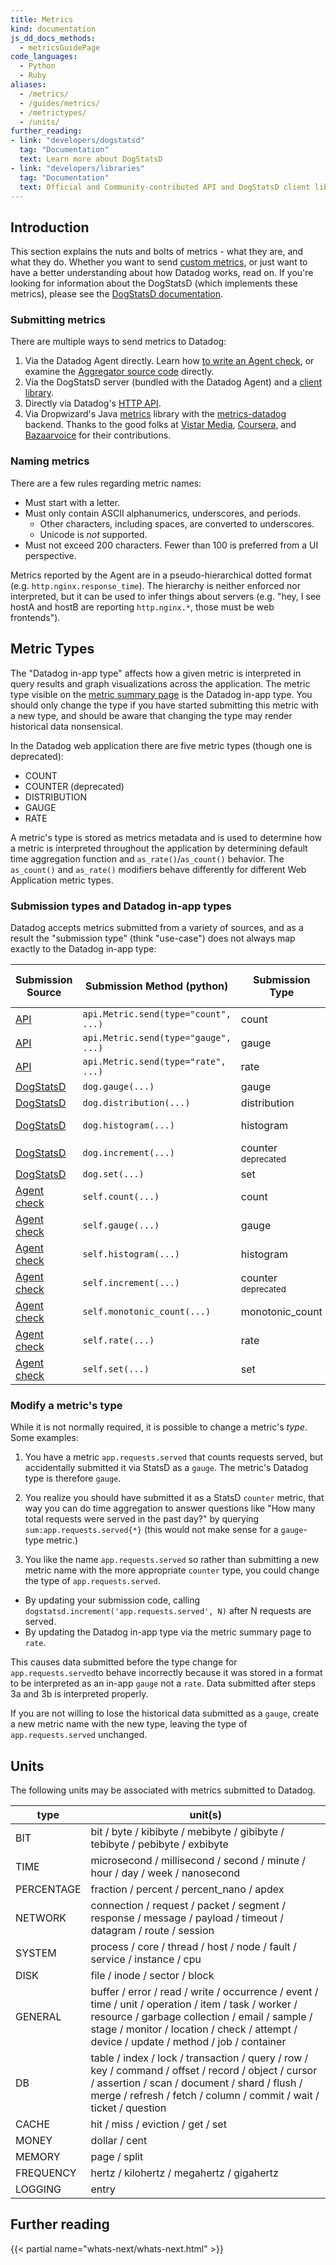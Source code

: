 ```yaml
---
title: Metrics
kind: documentation
js_dd_docs_methods:
  - metricsGuidePage
code_languages:
  - Python
  - Ruby
aliases:
  - /metrics/
  - /guides/metrics/
  - /metrictypes/
  - /units/
further_reading:
- link: "developers/dogstatsd"
  tag: "Documentation"
  text: Learn more about DogStatsD
- link: "developers/libraries"
  tag: "Documentation"
  text: Official and Community-contributed API and DogStatsD client libraries
---
```


## Introduction

This section explains the nuts and bolts of metrics - what they are, and what they do. Whether you want to send [custom metrics][4], or just want to have a better understanding about how Datadog works, read on. If you're looking for information about the DogStatsD (which implements these metrics), please see the [DogStatsD documentation][5].

### Submitting metrics

There are multiple ways to send metrics to Datadog:

1. Via the Datadog Agent directly. Learn how [to write an Agent check][2], or examine the [Aggregator source code][9] directly.
2. Via the DogStatsD server (bundled with the Datadog Agent) and a [client library][16].
3. Directly via Datadog's [HTTP API][10].
4. Via Dropwizard's Java [metrics][11] library with the [metrics-datadog][12] backend. Thanks to the good folks at [Vistar Media][19], [Coursera][13], and [Bazaarvoice][14] for their contributions.

### Naming metrics

There are a few rules regarding metric names:

* Must start with a letter.
* Must only contain ASCII alphanumerics, underscores, and periods.
  * Other characters, including spaces, are converted to underscores.
  * Unicode is _not_ supported.
* Must not exceed 200 characters. Fewer than 100 is preferred from a UI perspective.

Metrics reported by the Agent are in a pseudo-hierarchical dotted format (e.g. `http.nginx.response_time`). The hierarchy is neither enforced nor interpreted, but it can be used to infer things about servers (e.g. "hey, I see hostA and hostB are reporting `http.nginx.*`, those must be web frontends").

## Metric Types

The "Datadog in-app type" affects how a given metric is interpreted in query results and graph visualizations across the application. The metric type visible on the [metric summary page][20] is the Datadog in-app type. You should only change the type if you have started submitting this metric with a new type, and should be aware that changing the type may render historical data nonsensical.

In the Datadog web application there are five metric types (though one is deprecated):

* COUNT
* COUNTER (deprecated)
* DISTRIBUTION
* GAUGE
* RATE

A metric's type is stored as metrics metadata and is used to determine how a metric is interpreted throughout the application by determining default time aggregation function and `as_rate()`/`as_count()` behavior. The `as_count()` and `as_rate()` modifiers behave differently for different Web Application metric types.

### Submission types and Datadog in-app types

Datadog accepts metrics submitted from a variety of sources, and as a result the "submission type" (think "use-case") does not always map exactly to the Datadog in-app type:

| Submission Source   | Submission Method (python)           | Submission Type   | Datadog In-App Type |
| ------------------- | ------------------------------------ | ----------------- | ------------------- |
| [API][3]            | `api.Metric.send(type="count", ...)` | count             | count               |
| [API][3]            | `api.Metric.send(type="gauge", ...)` | gauge             | gauge               |
| [API][3]            | `api.Metric.send(type="rate", ...)`  | rate              | rate                |
| [DogStatsD][1]      | `dog.gauge(...)`                     | gauge             | gauge               |
| [DogStatsD][1]      | `dog.distribution(...)`              | distribution      | distribution        |
| [DogStatsD][1]      | `dog.histogram(...)`                 | histogram         | gauge, rate         |
| [DogStatsD][1]      | `dog.increment(...)`                 | counter <sup>deprecated</sup> | rate    |
| [DogStatsD][1]      | `dog.set(...)`                       | set               | gauge               |
| [Agent check][2]    | `self.count(...)`                    | count             | count               |
| [Agent check][2]    | `self.gauge(...)`                    | gauge             | gauge               |
| [Agent check][2]    | `self.histogram(...)`                | histogram         | gauge, rate         |
| [Agent check][2]    | `self.increment(...)`                | counter <sup>deprecated</sup> | rate    |
| [Agent check][2]    | `self.monotonic_count(...)`          | monotonic_count   | count               |
| [Agent check][2]    | `self.rate(...)`                     | rate              | gauge               |
| [Agent check][2]    | `self.set(...)`                      | set               | gauge               |

### Modify a metric's type

While it is not normally required, it is possible to change a metric's _type_. Some examples:

1. You have a metric `app.requests.served` that counts requests served, but accidentally submitted it via StatsD as a `gauge`. The metric's Datadog type is therefore `gauge`.

2. You realize you should have submitted it as a StatsD `counter` metric, that way you can do time aggregation to answer questions like "How many total requests were served in the past day?" by querying `sum:app.requests.served{*}` (this would not make sense for a `gauge`-type  metric.)

3. You like the name `app.requests.served` so rather than submitting a new metric name with the more appropriate `counter` type, you could change the type of `app.requests.served`.
  * By updating your submission code, calling `dogstatsd.increment('app.requests.served', N)` after N requests are served.
  * By updating the Datadog in-app type via the metric summary page to `rate`.

This causes data submitted before the type change for `app.requests.served`to behave incorrectly because it was stored in a format to be interpreted as an in-app `gauge` not a `rate`. Data submitted after steps 3a and 3b
is interpreted properly.

If you are not willing to lose the historical data submitted as a `gauge`, create a new metric name with the new type, leaving the type of `app.requests.served` unchanged.

## Units

The following units may be associated with metrics submitted to Datadog.

<!-- {{% table responsive="true" %}}
|Bytes|Time|Percentage|Network|System|Disk|General|DB|Cache|Money|Memory|Frequency|Logging|
|:----|:----|:----|:----|:---|:---|:----|:---|:---|:---|:---|:---|:---|
|<ul><li>bit</li><li>byte</li><li>kibibyte</li><li>mebibyte</li><li>gibibyte</li><li>tebibyte</li><li>pebibyte</li><li>exbibyte</li></ul>|<ul><li>microsecond</li><li>millisecond</li><li>second</li><li>minute</li><li>hour</li><li>day</li><li>week</li><li>nanosecond</li></ul>|<ul><li>fraction</li><li>percent</li><li>percent_nano</li><li>apdex</li></ul>|<ul><li>connection</li><li>request</li><li>packet</li><li>segment</li><li>response</li><li>message</li><li>payload</li><li>timeout</li><li>datagram</li><li>route</li><li>session</li></ul>|<ul><li>process</li><li>core</li><li>thread</li><li>host</li><li>node</li><li>fault</li><li>service</li><li>instance</li><li>cpu</li></ul>|<ul><li>file</li><li>inode</li><li>sector</li><li>block</li></ul>|<ul><li>buffer</li><li>error</li><li>read</li><li>write</li><li>occurrence</li><li>event</li><li>time</li><li>unit</li><li>operation</li><li>item</li><li>task</li><li>worker</li><li>resource</li><li>garbage collection</li><li>email</li><li>sample</li><li>stage</li><li>monitor</li><li>location</li><li>check</li><li>attempt</li><li>device</li><li>update</li><li>method</li><li>job</li><li>container</li></ul>|<ul><li>table</li><li>index</li><li>lock</li><li>transaction</li><li>query</li><li>row</li><li>key</li><li>command</li><li>offset</li><li>record</li><li>object</li><li>cursor</li><li>assertion</li><li>scan</li><li>document</li><li>shard</li><li>flush</li><li>merge</li><li>refresh</li><li>fetch</li><li>column</li><li>commit</li><li>wait</li><li>ticket</li><li>question</li></ul>|<ul><li>hit</li><li>miss</li><li>eviction</li><li>get</li><li>set</li></ul>|<ul><li>dollar</li><li>cent</li></ul>|<ul><li>page</li><li>split</li></ul>|<ul><li>hertz</li><li>kilohertz</li><li>megahertz</li><li>gigahertz</li></ul>|<ul><li>entry</li></ul>|
{{% /table %}} -->

| type         | unit(s)                                                                                                                                                                                                                                            |
| ------------ | -------------------------------------------------------------------------------------------------------------------------------------------------------------------------------------------------------------------------------------------------- |
| BIT          | bit / byte / kibibyte / mebibyte / gibibyte / tebibyte / pebibyte / exbibyte                                                                                                                                                                       |
| TIME         | microsecond / millisecond / second / minute / hour / day / week / nanosecond                                                                                                                                                                       |
| PERCENTAGE   | fraction / percent / percent_nano / apdex                                                                                                                                                                                                          |
| NETWORK      | connection / request / packet / segment / response / message / payload / timeout / datagram / route / session                                                                                                                                      |
| SYSTEM       | process / core / thread / host / node / fault / service / instance / cpu                                                                                                                                                                           |
| DISK         | file / inode / sector / block                                                                                                                                                                                                                      |
| GENERAL      | buffer / error / read / write / occurrence / event / time / unit / operation / item / task / worker / resource / garbage collection / email / sample / stage / monitor / location / check / attempt / device / update / method / job / container   |
| DB           | table / index / lock / transaction / query / row / key / command / offset / record / object / cursor / assertion / scan / document / shard / flush / merge / refresh / fetch / column / commit / wait / ticket / question                          |
| CACHE        | hit / miss / eviction / get / set                                                                                                                                                                                                                  |
| MONEY        | dollar / cent                                                                                                                                                                                                                                      |
| MEMORY       | page / split                                                                                                                                                                                                                                       |
| FREQUENCY    | hertz / kilohertz / megahertz / gigahertz                                                                                                                                                                                                          |
| LOGGING      | entry                                                                                                                                                                                                                                              |

## Further reading

{{< partial name="whats-next/whats-next.html" >}}

[1]: /developers/dogstatsd
[2]: /developers/agent_checks
[3]: /api/#metrics
[4]: /getting_started/custom_metrics/
[5]: /developers/dogstatsd/
[6]: /developers/metrics/gauges
[7]: /developers/metrics/rates
[8]: /developers/metrics/count
[9]: https://github.com/DataDog/dd-agent/blob/master/aggregator.py
[10]: /api/
[11]: https://github.com/dropwizard/metrics
[12]: https://github.com/coursera/metrics-datadog
[13]: https://www.coursera.org
[14]: http://www.bazaarvoice.com
[15]: https://app.datadoghq.com/account/settings#agent
[16]: /developers/libraries
[17]: /graphing/miscellaneous/functions
[18]: /monitors/monitor_types/custom_check
[19]: http://www.vistarmedia.com/
[20]: https://app.datadoghq.com/metric/summary
